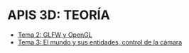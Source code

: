 # APIS 3D: TEORÍA

- [Tema 2: GLFW y OpenGL](../blob/master/TEORIA/T2.md)
- [Tema 3: El mundo y sus entidades, control de la cámara](../blob/master/TEORIA/T3.md)
